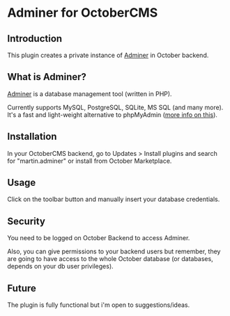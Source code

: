 # Adminer for OctoberCMS

## Introduction
This plugin creates a private instance of [Adminer](https://www.adminer.org/) in October backend.

## What is Adminer?
[Adminer](https://www.adminer.org/) is a database management tool (written in PHP).

Currently supports MySQL, PostgreSQL, SQLite, MS SQL (and many more). It's a fast and light-weight alternative to phpMyAdmin ([more info on this](https://www.adminer.org/en/phpmyadmin/)).

## Installation
In your OctoberCMS backend, go to Updates > Install plugins and search for "martin.adminer" or install from October Marketplace.

## Usage
Click on the toolbar button and manually insert your database credentials.

## Security
You need to be logged on October Backend to access Adminer.

Also, you can give permissions to your backend users but remember, they are going to have access to the whole October database (or databases, depends on your db user privileges).

## Future
The plugin is fully functional but i'm open to suggestions/ideas.